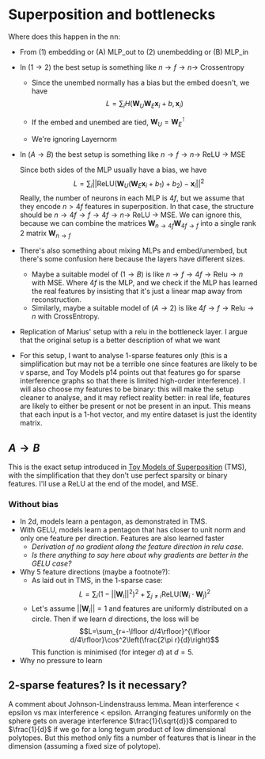 # Superposition and bottlenecks

Where does this happen in the nn:
- From (1) embedding or (A) MLP_out to (2) unembedding or (B) MLP_in
- In ($1\rightarrow 2$) the best setup is something like $n\rightarrow f \rightarrow n \rightarrow$ Crossentropy

    - Since the unembed normally has a bias but the embed doesn't, we have $$L=\sum_i H(\mathbf{W}_U \mathbf{W}_E \mathbf{x}_i+b,\mathbf{x}_i)$$
    
    - If the embed and unembed are tied, $\mathbf{W}_U = \mathbf{W}_E^\intercal$
    - We're ignoring Layernorm

- In ($A\rightarrow B$) the best setup is something like $n\rightarrow f \rightarrow n \rightarrow$ ReLU $\rightarrow$ MSE

    Since both sides of the MLP usually have a bias, we have $$L= \sum_i ||\text{ReLU}(\mathbf{W}_U (\mathbf{W}_E \mathbf{x}_i+b_1)+b_2)-\mathbf{x}_i||^2$$ Really, the number of neurons in each MLP is $4f$, but we assume that they encode $n>4f$ features in superposition. In that case, the structure should be $n\rightarrow 4f \rightarrow f \rightarrow 4f \rightarrow n \rightarrow$ ReLU $\rightarrow$ MSE. We can ignore this, because we can combine the matrices $\mathbf{W}_{n\rightarrow4f} \mathbf{W}_{4f\rightarrow f}$ into a single rank 2 matrix $\mathbf{W}_{n\rightarrow f}$

- There's also something about mixing MLPs and embed/unembed, but there's some confusion here because the layers have different sizes.
    - Maybe a suitable model of ($1\rightarrow B$) is like $n\rightarrow f \rightarrow 4f \rightarrow \text{Relu} \rightarrow n$ with MSE. Where $4f$ is the MLP, and we check if the MLP has learned the real features by insisting that it's just a linear map away from reconstruction.
    - Similarly, maybe a suitable model of ($A\rightarrow 2$) is like $4f\rightarrow f \rightarrow \text{Relu} \rightarrow n$ with CrossEntropy.

- Replication of Marius' setup with a relu in the bottleneck layer. I argue that the original setup is a better description of what we want

- For this setup, I want to analyse 1-sparse features only (this is a simplification but may not be a terrible one since features are likely to be v sparse, and Toy Models p14 points out that features go for sparse interference graphs so that there is limited high-order interference). I will also choose my features to be binary: this will make the setup cleaner to analyse, and it may reflect reality better: in real life, features are likely to either be present or not be present in an input. This means that each input is a 1-hot vector, and my entire dataset is just the identity matrix.

## $A\rightarrow B$
This is the exact setup introduced in [Toy Models of Superposition](https://transformer-circuits.pub/2022/toy_model/index.html) (TMS), with the simplification that they don't use perfect sparsity or binary features. I'll use a ReLU at the end of the model, and MSE.

### Without bias
- In 2d, models learn a pentagon, as demonstrated in TMS. 
- With GELU, models learn a pentagon that has closer to unit norm and only one feature per direction. Features are also learned faster
  - *Derivation of no gradient along the feature direction in relu case.*
  - *Is there anything to say here about why gradients are better in the GELU case?*
- Why 5 feature directions (maybe a footnote?):
  - As laid out in TMS, in the 1-sparse case: $$L=\sum_i\left(1-||\mathbf{W}_i||^2\right)^2 + \sum_{j\neq i}\text{ReLU}(\mathbf{W}_i\cdot \mathbf{W}_j)^2$$
  - Let's assume $||\mathbf{W}_i|| = 1$ and features are uniformly distributed on a circle. Then if we learn $d$ directions, the loss will be $$L=\sum_{r=-\lfloor d/4\rfloor}^{\lfloor d/4\rfloor}\cos^2\left(\frac{2\pi r}{d}\right)$$ This function is minimised (for integer $d$) at $d=5$.
- Why no pressure to learn 



## 2-sparse features? Is it necessary?
A comment about Johnson-Lindenstrauss lemma. Mean interference < epsilon vs max interference < epsilon. Arranging features uniformly on the sphere gets on average interference $\frac{1}{\sqrt{d}}$ compared to $\frac{1}{d}$ if we go for a long tegum product of low dimensional polytopes. But this method only fits a number of features that is linear in the dimension (assuming a fixed size of polytope).

 
